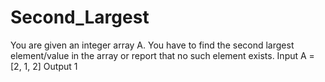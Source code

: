 # Second_Largest
You are given an integer array A. You have to find the second largest element/value in the array or report that no such element exists.
Input
A = [2, 1, 2]
Output
1
